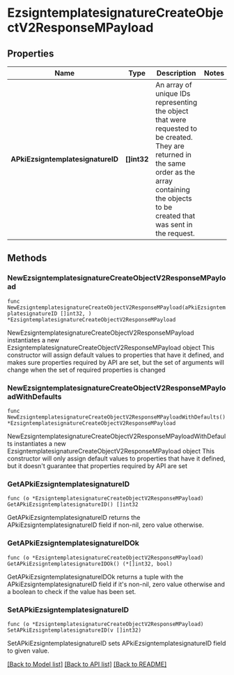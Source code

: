 # EzsigntemplatesignatureCreateObjectV2ResponseMPayload

## Properties

Name | Type | Description | Notes
------------ | ------------- | ------------- | -------------
**APkiEzsigntemplatesignatureID** | **[]int32** | An array of unique IDs representing the object that were requested to be created.  They are returned in the same order as the array containing the objects to be created that was sent in the request. | 

## Methods

### NewEzsigntemplatesignatureCreateObjectV2ResponseMPayload

`func NewEzsigntemplatesignatureCreateObjectV2ResponseMPayload(aPkiEzsigntemplatesignatureID []int32, ) *EzsigntemplatesignatureCreateObjectV2ResponseMPayload`

NewEzsigntemplatesignatureCreateObjectV2ResponseMPayload instantiates a new EzsigntemplatesignatureCreateObjectV2ResponseMPayload object
This constructor will assign default values to properties that have it defined,
and makes sure properties required by API are set, but the set of arguments
will change when the set of required properties is changed

### NewEzsigntemplatesignatureCreateObjectV2ResponseMPayloadWithDefaults

`func NewEzsigntemplatesignatureCreateObjectV2ResponseMPayloadWithDefaults() *EzsigntemplatesignatureCreateObjectV2ResponseMPayload`

NewEzsigntemplatesignatureCreateObjectV2ResponseMPayloadWithDefaults instantiates a new EzsigntemplatesignatureCreateObjectV2ResponseMPayload object
This constructor will only assign default values to properties that have it defined,
but it doesn't guarantee that properties required by API are set

### GetAPkiEzsigntemplatesignatureID

`func (o *EzsigntemplatesignatureCreateObjectV2ResponseMPayload) GetAPkiEzsigntemplatesignatureID() []int32`

GetAPkiEzsigntemplatesignatureID returns the APkiEzsigntemplatesignatureID field if non-nil, zero value otherwise.

### GetAPkiEzsigntemplatesignatureIDOk

`func (o *EzsigntemplatesignatureCreateObjectV2ResponseMPayload) GetAPkiEzsigntemplatesignatureIDOk() (*[]int32, bool)`

GetAPkiEzsigntemplatesignatureIDOk returns a tuple with the APkiEzsigntemplatesignatureID field if it's non-nil, zero value otherwise
and a boolean to check if the value has been set.

### SetAPkiEzsigntemplatesignatureID

`func (o *EzsigntemplatesignatureCreateObjectV2ResponseMPayload) SetAPkiEzsigntemplatesignatureID(v []int32)`

SetAPkiEzsigntemplatesignatureID sets APkiEzsigntemplatesignatureID field to given value.



[[Back to Model list]](../README.md#documentation-for-models) [[Back to API list]](../README.md#documentation-for-api-endpoints) [[Back to README]](../README.md)


